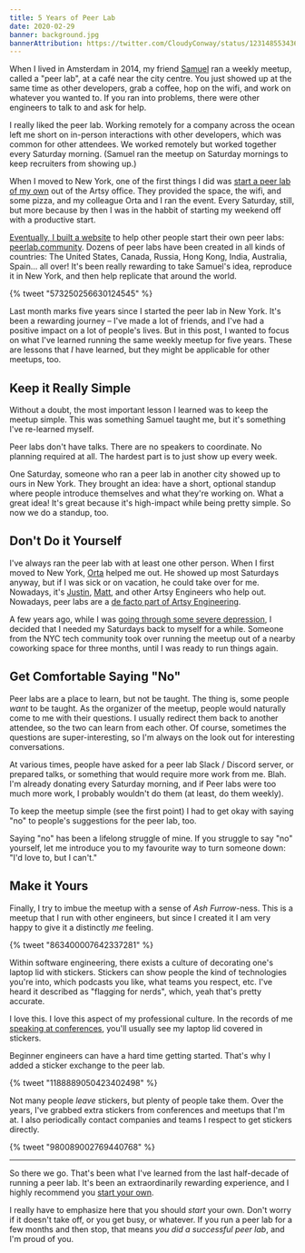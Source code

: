 ```yaml
---
title: 5 Years of Peer Lab
date: 2020-02-29
banner: background.jpg
bannerAttribution: https://twitter.com/CloudyConway/status/1231485534368866304
---
```


When I lived in Amsterdam in 2014, my friend [Samuel](https://twitter.com/samuelgoodwin) ran a weekly meetup, called a "peer lab", at a café near the city centre. You just showed up at the same time as other developers, grab a coffee, hop on the wifi, and work on whatever you wanted to. If you ran into problems, there were other engineers to talk to and ask for help.

I really liked the peer lab. Working remotely for a company across the ocean left me short on in-person interactions with other developers, which was common for other attendees. We worked remotely but worked together every Saturday morning. (Samuel ran the meetup on Saturday mornings to keep recruiters from showing up.)

When I moved to New York, one of the first things I did was [start a peer lab of my own](https://artsy.github.io/blog/2015/08/10/peer-lab/) out of the Artsy office. They provided the space, the wifi, and some pizza, and my colleague Orta and I ran the event. Every Saturday, still, but more because by then I was in the habbit of starting my weekend off with a productive start.

[Eventually, I built a website](https://ashfurrow.com/blog/building-static-sites-with-middleman/) to help other people start their own peer labs: [peerlab.community](https://peerlab.community). Dozens of peer labs have been created in all kinds of countries: The United States, Canada, Russia, Hong Kong, India, Australia, Spain... all over! It's been really rewarding to take Samuel's idea, reproduce it in New York, and then help replicate that around the world.

{% tweet "573250256630124545" %}

Last month marks five years since I started the peer lab in New York. It's been a rewarding journey – I've made a lot of friends, and I've had a positive impact on a lot of people's lives. But in this post, I wanted to focus on what I've learned running the same weekly meetup for five years. These are lessons that _I_ have learned, but they might be applicable for other meetups, too.

## Keep it Really Simple

Without a doubt, the most important lesson I learned was to keep the meetup simple. This was something Samuel taught me, but it's something I've re-learned myself.

Peer labs don't have talks. There are no speakers to coordinate. No planning required at all. The hardest part is to just show up every week.

One Saturday, someone who ran a peer lab in another city showed up to ours in New York. They brought an idea: have a short, optional standup where people introduce themselves and what they're working on. What a great idea! It's great because it's high-impact while being pretty simple. So now we do a standup, too.

## Don't Do it Yourself

I've always ran the peer lab with at least one other person. When I first moved to New York, [Orta](https://twitter.com/orta) helped me out. He showed up most Saturdays anyway, but if I was sick or on vacation, he could take over for me. Nowadays, it's [Justin](https://twitter.com/zephraph), [Matt](https://twitter.com/pinadoleada), and other Artsy Engineers who help out. Nowadays, peer labs are a [de facto part of Artsy Engineering](https://github.com/artsy/README/blob/master/events/peer-labs.md).

A few years ago, while I was [going through some severe depression](/blog/update-on-medication-changes/), I decided that I needed my Saturdays back to myself for a while. Someone from the NYC tech community took over running the meetup out of a nearby coworking space for three months, until I was ready to run things again.

## Get Comfortable Saying "No"

Peer labs are a place to learn, but not be taught. The thing is, some people _want_ to be taught. As the organizer of the meetup, people would naturally come to me with their questions. I usually redirect them back to another attendee, so the two can learn from each other. Of course, sometimes the questions are super-interesting, so I'm always on the look out for interesting conversations.

At various times, people have asked for a peer lab Slack / Discord server, or prepared talks, or something that would require more work from me. Blah. I'm already donating every Saturday morning, and if Peer labs were too much more work, I probably wouldn't do them (at least, do them weekly).

To keep the meetup simple (see the first point) I had to get okay with saying "no" to people's suggestions for the peer lab, too.

Saying "no" has been a lifelong struggle of mine. If you struggle to say "no" yourself, let me introduce you to my favourite way to turn someone down: "I'd love to, but I can't."

## Make it Yours

Finally, I try to imbue the meetup with a sense of _Ash Furrow_-ness. This is a meetup that I run with other engineers, but since I created it I am very happy to give it a distinctly _me_ feeling.

{% tweet "863400007642337281" %}

Within software engineering, there exists a culture of decorating one's laptop lid with stickers. Stickers can show people the kind of technologies you're into, which podcasts you like, what teams you respect, etc. I've heard it described as "flagging for nerds", which, yeah that's pretty accurate.

I love this. I love this aspect of my professional culture. In the records of me [speaking at conferences](/speaking), you'll usually see my laptop lid covered in stickers.

Beginner engineers can have a hard time getting started. That's why I added a sticker exchange to the peer lab.

{% tweet "1188889050423402498" %}

Not many people _leave_ stickers, but plenty of people take them. Over the years, I've grabbed extra stickers from conferences and meetups that I'm at. I also periodically contact companies and teams I respect to get stickers directly.

{% tweet "980089002769440768" %}

---

So there we go. That's been what I've learned from the last half-decade of running a peer lab. It's been an extraordinarily rewarding experience, and I highly recommend you [start your own](https://peerlab.community/start/).

I really have to emphasize here that you should _start_ your own. Don't worry if it doesn't take off, or you get busy, or whatever. If you run a peer lab for a few months and then stop, that means _you did a successful peer lab_, and I'm proud of you.
